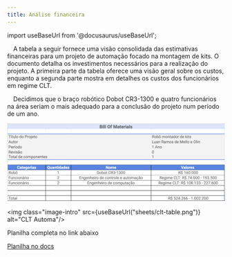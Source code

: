 ```yaml
---
title: Análise financeira
---
```


import useBaseUrl from '@docusaurus/useBaseUrl';

&emsp;A tabela a seguir fornece uma visão consolidada das estimativas financeiras para um projeto de automação focado na montagem de kits. O documento detalha os investimentos necessários para a realização do projeto. A primeira parte da tabela oferece uma visão geral sobre os custos, enquanto a segunda parte mostra em detalhes os custos dos funcionários em regime CLT.

&emsp;Decidimos que o braço robótico Dobot CR3-1300 e quatro funcionários na área seriam o mais adequado para a conclusão do projeto num período de um ano.

![Planilha](../../../../static/sheets/planilha-analise-financeira.png)

<img class="image-intro" src={useBaseUrl("sheets/clt-table.png")} alt="CLT Automa"/>

Planilha completa no link abaixo

[Planilha no docs](https://docs.google.com/spreadsheets/d/1nstWvWUKMwlCGVw10XaUPamvqKuEAugm/edit?usp=sharing&ouid=111546217831868931141&rtpof=true&sd=true)
